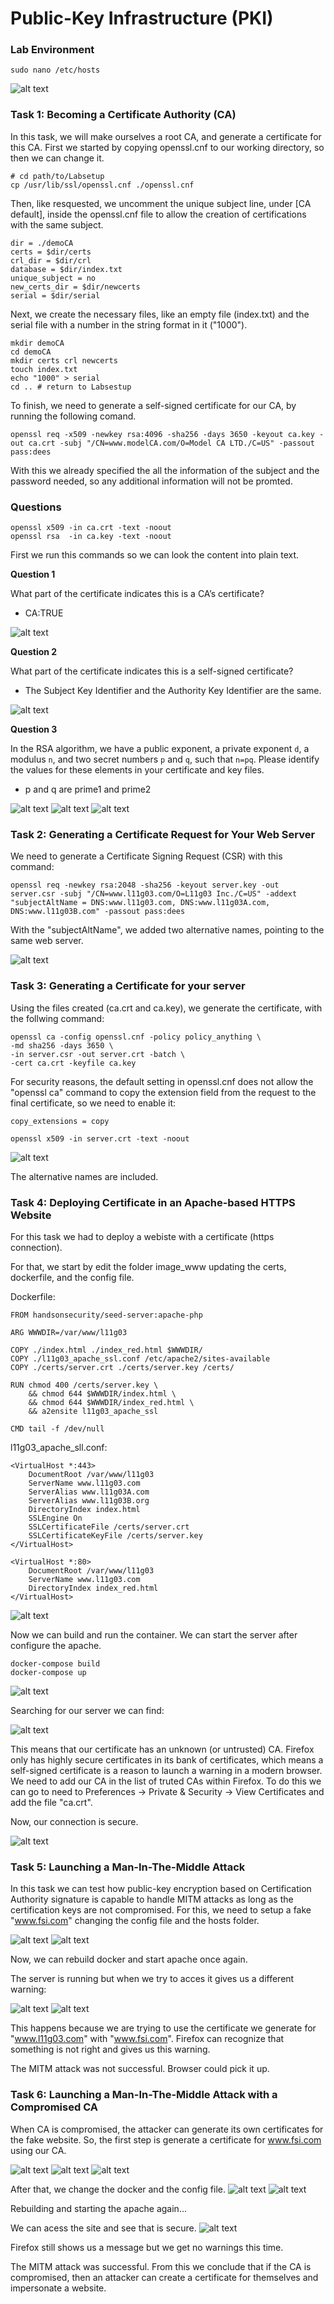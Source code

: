 # Public-Key Infrastructure (PKI)

### Lab Environment

```shell
sudo nano /etc/hosts
```
![alt text](https://git.fe.up.pt/fsi/fsi2223/l11g03/-/raw/main/imgs/logbook11img1.png "Title")

### Task 1: Becoming a Certificate Authority (CA)

In this task, we will make ourselves a root CA, and generate a certificate for this CA. First we started by copying openssl.cnf to our working directory, so then we can change it.

```shell
# cd path/to/Labsetup
cp /usr/lib/ssl/openssl.cnf ./openssl.cnf
```

Then, like resquested, we uncomment the unique subject line, under [CA default], inside the openssl.cnf file to allow the creation of certifications with the same subject.

```shell
dir = ./demoCA
certs = $dir/certs
crl_dir = $dir/crl
database = $dir/index.txt
unique_subject = no
new_certs_dir = $dir/newcerts
serial = $dir/serial
```

Next, we create the necessary files, like an empty file (index.txt) and the serial file with a number in the string format in it ("1000").

```shell
mkdir demoCA
cd demoCA
mkdir certs crl newcerts
touch index.txt
echo "1000" > serial
cd .. # return to Labsestup
```

To finish, we need to generate a self-signed certificate for our CA, by running the following comand.

```shell
openssl req -x509 -newkey rsa:4096 -sha256 -days 3650 -keyout ca.key -out ca.crt -subj "/CN=www.modelCA.com/O=Model CA LTD./C=US" -passout pass:dees
```

With this we already specified the all the information of the subject and the password needed, so any additional information will not be promted.

### Questions

```shell
openssl x509 -in ca.crt -text -noout
openssl rsa  -in ca.key -text -noout
```

First we run this commands so we can look the content into plain text.

**Question 1**

What part of the certificate indicates this is a CA’s certificate?
- CA:TRUE

![alt text](https://git.fe.up.pt/fsi/fsi2223/l11g03/-/raw/main/imgs/logbook11img2.png "Title")

**Question 2**

What part of the certificate indicates this is a self-signed certificate?
- The Subject Key Identifier and the Authority Key Identifier are the same.

![alt text](https://git.fe.up.pt/fsi/fsi2223/l11g03/-/raw/main/imgs/logbook11img3.png "Title")

**Question 3**

In the RSA algorithm, we have a public exponent, a private exponent `d`, a modulus `n`, and two secret numbers `p` and `q`, such that `n=pq`. Please identify the values for these elements in your certificate and key files.
- p and q are prime1 and prime2

![alt text](https://git.fe.up.pt/fsi/fsi2223/l11g03/-/raw/main/imgs/logbook11img4.png "Title")
![alt text](https://git.fe.up.pt/fsi/fsi2223/l11g03/-/raw/main/imgs/logbook11img5.png "Title")
![alt text](https://git.fe.up.pt/fsi/fsi2223/l11g03/-/raw/main/imgs/logbook11img6.png "Title")


### Task 2: Generating a Certificate Request for Your Web Server

We need to generate a Certificate Signing Request (CSR) with this command:

```shell
openssl req -newkey rsa:2048 -sha256 -keyout server.key -out server.csr -subj "/CN=www.l11g03.com/O=L11g03 Inc./C=US" -addext "subjectAltName = DNS:www.l11g03.com, DNS:www.l11g03A.com, DNS:www.l11g03B.com" -passout pass:dees
```

With the "subjectAltName", we added two alternative names, pointing to the same web server.

![alt text](https://git.fe.up.pt/fsi/fsi2223/l11g03/-/raw/main/imgs/logbook11img8.png "Title")


### Task 3: Generating a Certificate for your server

Using the files created (ca.crt and ca.key), we generate the certificate, with the follwing command:

```shell
openssl ca -config openssl.cnf -policy policy_anything \
-md sha256 -days 3650 \
-in server.csr -out server.crt -batch \
-cert ca.crt -keyfile ca.key
```

For security reasons, the default setting in openssl.cnf does not allow the "openssl ca" command to copy the extension field from the request to the final certificate, so we need to enable it:

```shell
copy_extensions = copy
```

```shell
openssl x509 -in server.crt -text -noout
```

![alt text](https://git.fe.up.pt/fsi/fsi2223/l11g03/-/raw/main/imgs/logbook11img9.png "Title")


The alternative names are included.

### Task 4: Deploying Certificate in an Apache-based HTTPS Website

For this task we had to deploy a webiste with a certificate (https connection).

For that, we start by edit the folder image_www updating the certs, dockerfile, and the config file.

Dockerfile:
```shell
FROM handsonsecurity/seed-server:apache-php

ARG WWWDIR=/var/www/l11g03

COPY ./index.html ./index_red.html $WWWDIR/
COPY ./l11g03_apache_ssl.conf /etc/apache2/sites-available
COPY ./certs/server.crt ./certs/server.key /certs/

RUN chmod 400 /certs/server.key \
    && chmod 644 $WWWDIR/index.html \
    && chmod 644 $WWWDIR/index_red.html \
    && a2ensite l11g03_apache_ssl

CMD tail -f /dev/null
```

l11g03_apache_sll.conf:
```shell
<VirtualHost *:443>
    DocumentRoot /var/www/l11g03
    ServerName www.l11g03.com
    ServerAlias www.l11g03A.com
    ServerAlias www.l11g03B.org
    DirectoryIndex index.html
    SSLEngine On
    SSLCertificateFile /certs/server.crt
    SSLCertificateKeyFile /certs/server.key
</VirtualHost>

<VirtualHost *:80>
    DocumentRoot /var/www/l11g03
    ServerName www.l11g03.com
    DirectoryIndex index_red.html
</VirtualHost>
```

![alt text](https://git.fe.up.pt/fsi/fsi2223/l11g03/-/raw/main/imgs/logbook11img10.png "Title")

Now we can build and run the container. We can start the server after configure the apache.

```shell
docker-compose build 
docker-compose up
```

![alt text](https://git.fe.up.pt/fsi/fsi2223/l11g03/-/raw/main/imgs/logbook11img11.png "Title")

Searching for our server we can find:

![alt text](https://git.fe.up.pt/fsi/fsi2223/l11g03/-/raw/main/imgs/logbook11img12.png "Title")

This means that our certificate has an unknown (or untrusted) CA. Firefox only has highly secure certificates in its bank of certificates, which means a self-signed certificate is a reason to launch a warning in a modern browser. We need to add our CA in the list of truted CAs within Firefox. To do this we can go to need to Preferences -> Private & Security -> View Certificates and add the file "ca.crt".

Now, our connection is secure.

![alt text](https://git.fe.up.pt/fsi/fsi2223/l11g03/-/raw/main/imgs/logbook11img13.png "Title")

### Task 5: Launching a Man-In-The-Middle Attack

In this task we can test how public-key encryption based on Certification Authority signature is capable to handle MITM attacks as long as the certification keys are not compromised. For this, we need to setup a fake "www.fsi.com" changing the config file and the hosts folder.

![alt text](https://git.fe.up.pt/fsi/fsi2223/l11g03/-/raw/main/imgs/logbook11img14.png "Title")
![alt text](https://git.fe.up.pt/fsi/fsi2223/l11g03/-/raw/main/imgs/logbook11img15.png "Title")

Now, we can rebuild docker and start apache once again.

The server is running but when we try to acces it gives us a different warning:

![alt text](https://git.fe.up.pt/fsi/fsi2223/l11g03/-/raw/main/imgs/logbook11img16.png "Title")
![alt text](https://git.fe.up.pt/fsi/fsi2223/l11g03/-/raw/main/imgs/logbook11img17.png "Title")

This happens because we are trying to use the certificate we generate for "www.l11g03.com" with "www.fsi.com". Firefox can recognize that something is not right and gives us this warning.

The MITM attack was not successful. Browser could pick it up.

### Task 6: Launching a Man-In-The-Middle Attack with a Compromised CA

When CA is compromised, the attacker can generate its own certificates for the fake website.
So, the first step is generate a certificate for www.fsi.com using our CA.

![alt text](https://git.fe.up.pt/fsi/fsi2223/l11g03/-/raw/main/imgs/logbook11img18.png "Title")
![alt text](https://git.fe.up.pt/fsi/fsi2223/l11g03/-/raw/main/imgs/logbook11img19.png "Title")
![alt text](https://git.fe.up.pt/fsi/fsi2223/l11g03/-/raw/main/imgs/logbook11img20.png "Title")

After that, we change the docker and the config file.
![alt text](https://git.fe.up.pt/fsi/fsi2223/l11g03/-/raw/main/imgs/logbook11img21.png "Title")
![alt text](https://git.fe.up.pt/fsi/fsi2223/l11g03/-/raw/main/imgs/logbook11img22.png "Title")

Rebuilding and starting the apache again...

We can acess the site and see that is secure.
![alt text](https://git.fe.up.pt/fsi/fsi2223/l11g03/-/raw/main/imgs/logbook11img23.png "Title")

Firefox still shows us a message but we get no warnings this time.

The MITM attack was successful. From this we conclude that if the CA is compromised, then an attacker can create a certificate for themselves and impersonate a website. 
